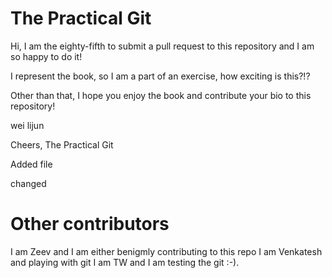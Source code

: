 # The Practical Git

Hi,
I am the eighty-fifth to submit a pull request to this repository and I am so happy to do it!

I represent the book, so I am a part of an exercise, how exciting is this?!?

Other than that, I hope you enjoy the book and contribute your bio to this repository!

wei lijun

Cheers,
The Practical Git

Added file

changed

# Other contributors
I am Zeev and I am either benigmly contributing to this repo
I am Venkatesh and playing with git
I am TW and I am testing the git :-). 
